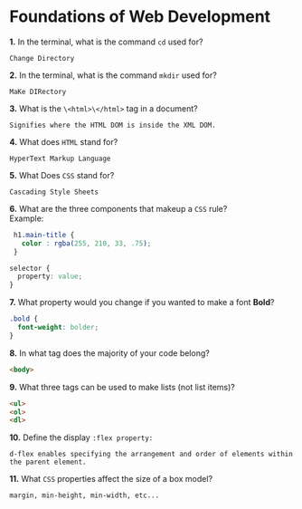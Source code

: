 # Foundations of Web Development

**1.** In the terminal, what is the command `cd` used for?
<!-- enter you answer in the space below -->
```
Change Directory
```

**2.** In the terminal, what is the command `mkdir` used for?
<!-- enter you answer in the space below -->
```
MaKe DIRectory
```

**3.** What is the `\<html>\</html>` tag in a document?
<!-- enter you answer in the space below -->
```
Signifies where the HTML DOM is inside the XML DOM.
```

**4.** What does `HTML` stand for?
<!-- enter you answer in the space below -->
```
HyperText Markup Language
```

**5.** What Does `CSS` stand for?
<!-- enter you answer in the space below -->
```
Cascading Style Sheets
```

**6.** What are the three components that makeup a `CSS` rule? <br> Example:
```css
 h1.main-title {
   color : rgba(255, 210, 33, .75);
 }
```
<!-- enter you answer in the space below -->
```css
selector {
  property: value;
}
```

**7.** What property would you change if you wanted to make a font **Bold**?
<!-- enter you answer in the space below -->
```css
.bold {
  font-weight: bolder;
}
```

**8.** In what tag does the majority of your code belong?
<!-- enter you answer in the space below -->
```html
<body>
```

**9.** What three tags can be used to make lists (not list items)?
<!-- enter you answer in the space below -->
```html
<ul>
<ol>
<dl>
```

**10.** Define the display `:flex property:`
<!-- enter you answer in the space below -->
```
d-flex enables specifying the arrangement and order of elements within the parent element.
```

**11.** What `CSS` properties affect the size of a box model?
<!-- enter you answer in the space below -->
```
margin, min-height, min-width, etc...
```